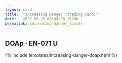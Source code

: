 ```yaml
---
layout: card
title:  "Increasing Danger (trading card)"
date:   2022-06-25 08:44:00 +0100
permalink: increasing-danger_(card)
---
```


## DOAp &middot; EN-071 U

{% include templates/increasing-danger-doap.html %}